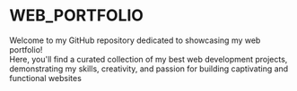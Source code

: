 # WEB_PORTFOLIO
Welcome to my GitHub repository dedicated to showcasing my web portfolio!
<br>Here, you'll find a curated collection of my best web development projects, demonstrating my skills, creativity, and passion for building captivating and functional websites
